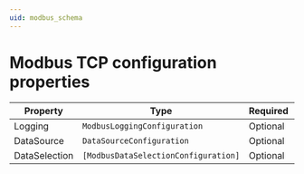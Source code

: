 ```yaml
---
uid: modbus_schema
---
```


# Modbus TCP configuration properties

| Property                                        | Type      | Required | Nullable | Defined by                            |
| ----------------------------------------------- | --------- | -------- | -------- | ------------------------------------- |
| Logging        | `ModbusLoggingConfiguration` | Optional | Yes      | EdgeLoggerConfiguration |
| DataSource | `DataSourceConfiguration` | Optional | Yes      | ComponentsConfiguration |
| DataSelection | `[ModbusDataSelectionConfiguration]` | Optional | Yes      | DataSelectionConfiguration |

